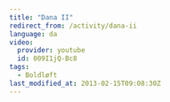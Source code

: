 ```yaml
---
title: "Dana II"
redirect_from: /activity/dana-ii
language: da
video:
  provider: youtube
  id: 009I1jQ-Bc8
tags:
  - Boldløft
last_modified_at: 2013-02-15T09:08:30Z
---
```



